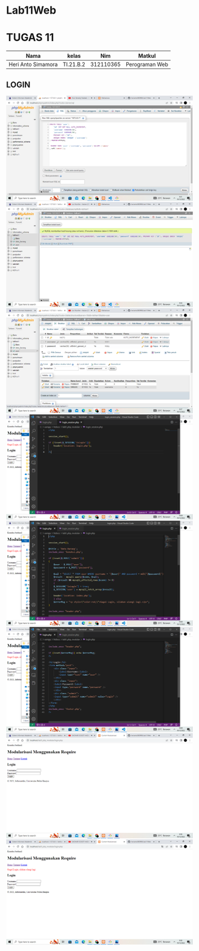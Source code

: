 # Lab11Web

# TUGAS 11

| Nama | kelas | Nim | Matkul |
| -- | --- | ---- | ----------- |
| Heri Anto Simamora | TI.21.B.2| 312110365 | Perograman Web |

## LOGIN

![gambar1](d/1.png.png)
![gambar2](d/2.png.png)
![gambar3](d/3.png.png)
![gambar4](d/4.png.png)
![gambar5](d/5.png.png)
![gambar6](d/6.png.png)
![gambar7](d/7.png.png)
![gambar8](d/8.png.png)